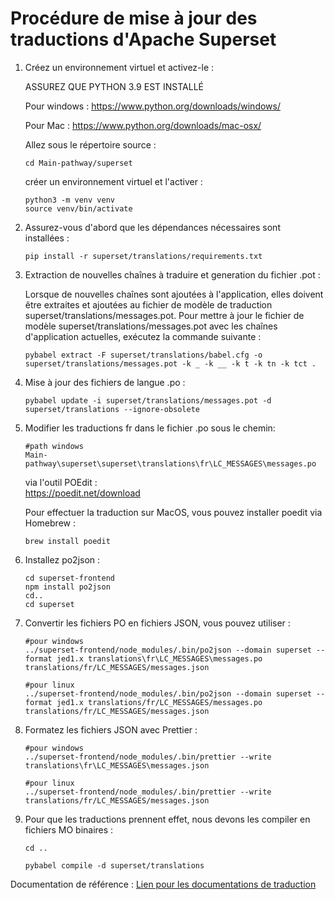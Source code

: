# Procédure de mise à jour des traductions d'Apache Superset

1. Créez un environnement virtuel et activez-le : 
   
    ASSUREZ QUE PYTHON 3.9 EST INSTALLÉ

    Pour windows : https://www.python.org/downloads/windows/

    Pour Mac : https://www.python.org/downloads/mac-osx/
    
    Allez sous le répertoire source : 
    ``` 
    cd Main-pathway/superset
    ``` 
    créer un environnement virtuel et l'activer :
    ``` 
    python3 -m venv venv
    source venv/bin/activate
    ```

2. Assurez-vous d'abord que les dépendances nécessaires sont installées :
    ```
    pip install -r superset/translations/requirements.txt
    ```

3. Extraction de nouvelles chaînes à traduire et generation du fichier .pot :
 
   Lorsque de nouvelles chaînes sont ajoutées à l'application, elles doivent être extraites et ajoutées au fichier de modèle de traduction superset/translations/messages.pot. Pour mettre à jour le fichier de modèle superset/translations/messages.pot avec les chaînes d'application actuelles, exécutez la commande suivante :
    ```
    pybabel extract -F superset/translations/babel.cfg -o superset/translations/messages.pot -k _ -k __ -k t -k tn -k tct .
    ```

4. Mise à jour des fichiers de langue .po :
    ```
    pybabel update -i superset/translations/messages.pot -d superset/translations --ignore-obsolete
    ```

5. Modifier les traductions fr dans le fichier .po sous le chemin:
    ```
    #path windows
    Main-pathway\superset\superset\translations\fr\LC_MESSAGES\messages.po
    ``` 
    via l'outil POEdit :          
        https://poedit.net/download
   
    Pour effectuer la traduction sur MacOS, vous pouvez installer poedit via Homebrew :
    ```
    brew install poedit
    ```

7. Installez po2json :
    ```
    cd superset-frontend
    npm install po2json
	cd..
	cd superset
    ```
8. Convertir les fichiers PO en fichiers JSON, vous pouvez utiliser :
    ```
	#pour windows
    ../superset-frontend/node_modules/.bin/po2json --domain superset --format jed1.x translations\fr\LC_MESSAGES\messages.po translations/fr/LC_MESSAGES/messages.json
    ```
	 ```
	#pour linux
    ../superset-frontend/node_modules/.bin/po2json --domain superset --format jed1.x translations/fr/LC_MESSAGES/messages.po translations/fr/LC_MESSAGES/messages.json
    ```
9. Formatez les fichiers JSON avec Prettier :
    ```
	#pour windows
    ../superset-frontend/node_modules/.bin/prettier --write translations\fr\LC_MESSAGES\messages.json
    ```    
    ```
	#pour linux
    ../superset-frontend/node_modules/.bin/prettier --write translations/fr/LC_MESSAGES/messages.json
    ```
10. Pour que les traductions prennent effet, nous devons les compiler en fichiers MO binaires :
    ```
    cd ..

    pybabel compile -d superset/translations
    ```
Documentation de référence : <a href="https://superset.apache.org/docs/contributing/translations">Lien pour les documentations de traduction</a>


